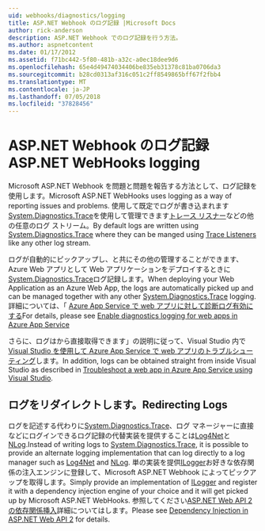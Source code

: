 ```yaml
---
uid: webhooks/diagnostics/logging
title: ASP.NET Webhook のログ記録 |Microsoft Docs
author: rick-anderson
description: ASP.NET Webhook でのログ記録を行う方法。
ms.author: aspnetcontent
ms.date: 01/17/2012
ms.assetid: f71bc442-5f80-481b-a32c-a0ec18dee9d6
ms.openlocfilehash: 65e4d49474034406be835eb31378c81ba0706da3
ms.sourcegitcommit: b28cd0313af316c051c2ff8549865bff67f2fbb4
ms.translationtype: MT
ms.contentlocale: ja-JP
ms.lasthandoff: 07/05/2018
ms.locfileid: "37828456"
---
```

# <a name="aspnet-webhooks-logging"></a><span data-ttu-id="0768d-103">ASP.NET Webhook のログ記録</span><span class="sxs-lookup"><span data-stu-id="0768d-103">ASP.NET WebHooks logging</span></span>

<span data-ttu-id="0768d-104">Microsoft ASP.NET Webhook を問題と問題を報告する方法として、ログ記録を使用します。</span><span class="sxs-lookup"><span data-stu-id="0768d-104">Microsoft ASP.NET WebHooks uses logging as a way of reporting issues and problems.</span></span> <span data-ttu-id="0768d-105">使用して既定でログが書き込まれます[System.Diagnostics.Trace](https://msdn.microsoft.com/library/system.diagnostics.trace)を使用して管理できます[トレース リスナー](https://msdn.microsoft.com/library/system.diagnostics.tracelistener.aspx)などの他の任意のログ ストリーム。</span><span class="sxs-lookup"><span data-stu-id="0768d-105">By default logs are written using [System.Diagnostics.Trace](https://msdn.microsoft.com/library/system.diagnostics.trace) where they can be manged using [Trace Listeners](https://msdn.microsoft.com/library/system.diagnostics.tracelistener.aspx) like any other log stream.</span></span>

<span data-ttu-id="0768d-106">ログが自動的にピックアップし、と共にその他の管理することができます、Azure Web アプリとして Web アプリケーションをデプロイするときに[System.Diagnostics.Trace](https://msdn.microsoft.com/library/system.diagnostics.trace)ログ記録します。</span><span class="sxs-lookup"><span data-stu-id="0768d-106">When deploying your Web Application as an Azure Web App, the logs are automatically picked up and can be managed together with any other [System.Diagnostics.Trace](https://msdn.microsoft.com/library/system.diagnostics.trace) logging.</span></span> <span data-ttu-id="0768d-107">詳細については、「 [Azure App Service で web アプリに対して診断ログ有効にする](https://azure.microsoft.com/documentation/articles/web-sites-enable-diagnostic-log/)</span><span class="sxs-lookup"><span data-stu-id="0768d-107">For details, please see [Enable diagnostics logging for web apps in Azure App Service](https://azure.microsoft.com/documentation/articles/web-sites-enable-diagnostic-log/)</span></span>

<span data-ttu-id="0768d-108">さらに、ログはから直接取得できます」の説明に従って、Visual Studio 内で[Visual Studio を使用して Azure App Service で web アプリのトラブルシューティング](https://azure.microsoft.com/documentation/articles/web-sites-dotnet-troubleshoot-visual-studio/#webserverlogs)します。</span><span class="sxs-lookup"><span data-stu-id="0768d-108">In addition, logs can be obtained straight from inside Visual Studio as described in [Troubleshoot a web app in Azure App Service using Visual Studio](https://azure.microsoft.com/documentation/articles/web-sites-dotnet-troubleshoot-visual-studio/#webserverlogs).</span></span>

## <a name="redirecting-logs"></a><span data-ttu-id="0768d-109">ログをリダイレクトします。</span><span class="sxs-lookup"><span data-stu-id="0768d-109">Redirecting Logs</span></span>

<span data-ttu-id="0768d-110">ログを記述する代わりに[System.Diagnostics.Trace](https://msdn.microsoft.com/library/system.diagnostics.trace)、ログ マネージャーに直接などにログインできるログ記録の代替実装を提供することは[Log4Net](http://logging.apache.org/log4net/)と[NLog](http://nlog-project.org/).</span><span class="sxs-lookup"><span data-stu-id="0768d-110">Instead of writing logs to [System.Diagnostics.Trace](https://msdn.microsoft.com/library/system.diagnostics.trace), it is possible to provide an alternate logging implementation that can log directly to a log manager such as [Log4Net](http://logging.apache.org/log4net/) and [NLog](http://nlog-project.org/).</span></span> <span data-ttu-id="0768d-111">単の実装を提供[ILogger](https://github.com/aspnet/WebHooks/blob/master/src/Microsoft.AspNet.WebHooks.Common/Diagnostics/ILogger.cs)お好きな依存関係の注入エンジンに登録して、Microsoft ASP.NET Webhook によってピックアップを取得します。</span><span class="sxs-lookup"><span data-stu-id="0768d-111">Simply provide an implementation of [ILogger](https://github.com/aspnet/WebHooks/blob/master/src/Microsoft.AspNet.WebHooks.Common/Diagnostics/ILogger.cs) and register it with a dependency injection engine of your choice and it will get picked up by Microsoft ASP.NET WebHooks.</span></span> <span data-ttu-id="0768d-112">参照してください[ASP.NET Web API 2 の依存関係挿入](https://www.asp.net/web-api/overview/advanced/dependency-injection)詳細についてはします。</span><span class="sxs-lookup"><span data-stu-id="0768d-112">Please see [Dependency Injection in ASP.NET Web API 2](https://www.asp.net/web-api/overview/advanced/dependency-injection) for details.</span></span>
